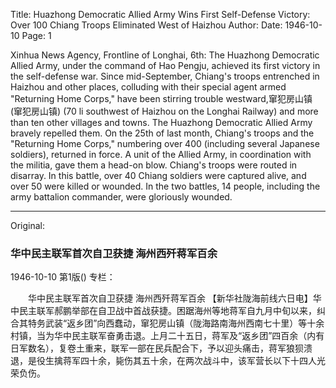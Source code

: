 Title: Huazhong Democratic Allied Army Wins First Self-Defense Victory: Over 100 Chiang Troops Eliminated West of Haizhou
Author:
Date: 1946-10-10
Page: 1

Xinhua News Agency, Frontline of Longhai, 6th: The Huazhong Democratic Allied Army, under the command of Hao Pengju, achieved its first victory in the self-defense war. Since mid-September, Chiang's troops entrenched in Haizhou and other places, colluding with their special agent armed "Returning Home Corps," have been stirring trouble westward,窜犯房山镇 (窜犯房山镇) (70 li southwest of Haizhou on the Longhai Railway) and more than ten other villages and towns. The Huazhong Democratic Allied Army bravely repelled them. On the 25th of last month, Chiang's troops and the "Returning Home Corps," numbering over 400 (including several Japanese soldiers), returned in force. A unit of the Allied Army, in coordination with the militia, gave them a head-on blow. Chiang's troops were routed in disarray. In this battle, over 40 Chiang soldiers were captured alive, and over 50 were killed or wounded. In the two battles, 14 people, including the army battalion commander, were gloriously wounded.



<hr /> 

Original: 


### 华中民主联军首次自卫获捷  海州西歼蒋军百余

1946-10-10
第1版()
专栏：

　　华中民主联军首次自卫获捷
    海州西歼蒋军百余
    【新华社陇海前线六日电】华中民主联军郝鹏举部在自卫战中首战获捷。困踞海州等地蒋军自九月中旬以来，纠合其特务武装“返乡团”向西蠢动，窜犯房山镇（陇海路南海州西南七十里）等十余村镇，当为华中民主联军奋勇击退。上月二十五日，蒋军及“返乡团”四百余（内有日军数名），复卷土重来，联军一部在民兵配合下，予以迎头痛击，蒋军狼狈溃退，是役生擒蒋军四十余，毙伤其五十余，在两次战斗中，该军营长以下十四人光荣负伤。
